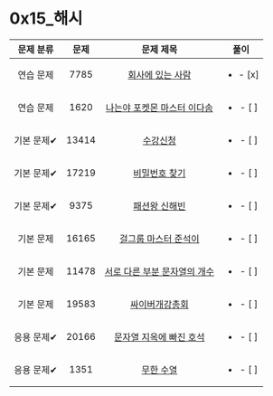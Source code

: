 # 0x15_해시

| 문제 분류 | 문제 | 문제 제목 | 풀이 |
| :--: | :--: | :--: | :--: |
| 연습 문제 | 7785 | [회사에 있는 사람](https://www.acmicpc.net/problem/7785) | <ul><li>- [x] </li></ul> |
| 연습 문제 | 1620 | [나는야 포켓몬 마스터 이다솜](https://www.acmicpc.net/problem/1620) | <ul><li>- [ ] </li></ul> |
| 기본 문제✔ | 13414 | [수강신청](https://www.acmicpc.net/problem/13414) | <ul><li>- [ ] </li></ul> |
| 기본 문제✔ | 17219 | [비밀번호 찾기](https://www.acmicpc.net/problem/17219) | <ul><li>- [ ] </li></ul> |
| 기본 문제✔ | 9375 | [패션왕 신해빈](https://www.acmicpc.net/problem/9375) | <ul><li>- [ ] </li></ul> |
| 기본 문제 | 16165 | [걸그룹 마스터 준석이](https://www.acmicpc.net/problem/16165) | <ul><li>- [ ] </li></ul> |
| 기본 문제 | 11478 | [서로 다른 부분 문자열의 개수](https://www.acmicpc.net/problem/11478) | <ul><li>- [ ] </li></ul> |
| 기본 문제 | 19583 | [싸이버개강총회](https://www.acmicpc.net/problem/19583) | <ul><li>- [ ] </li></ul> |
| 응용 문제✔ | 20166 | [문자열 지옥에 빠진 호석](https://www.acmicpc.net/problem/20166) | <ul><li>- [ ] </li></ul> |
| 응용 문제✔ | 1351 | [무한 수열](https://www.acmicpc.net/problem/1351) | <ul><li>- [ ] </li></ul> |